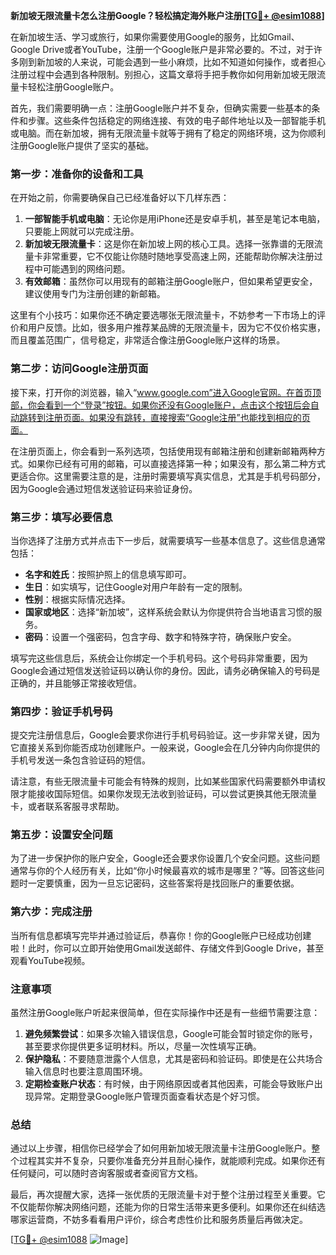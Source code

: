 **新加坡无限流量卡怎么注册Google？轻松搞定海外账户注册[[TG💪+ @esim1088](https://t.me/s/esim1088)]**

在新加坡生活、学习或旅行，如果你需要使用Google的服务，比如Gmail、Google Drive或者YouTube，注册一个Google账户是非常必要的。不过，对于许多刚到新加坡的人来说，可能会遇到一些小麻烦，比如不知道如何操作，或者担心注册过程中会遇到各种限制。别担心，这篇文章将手把手教你如何用新加坡无限流量卡轻松注册Google账户。

首先，我们需要明确一点：注册Google账户并不复杂，但确实需要一些基本的条件和步骤。这些条件包括稳定的网络连接、有效的电子邮件地址以及一部智能手机或电脑。而在新加坡，拥有无限流量卡就等于拥有了稳定的网络环境，这为你顺利注册Google账户提供了坚实的基础。

### **第一步：准备你的设备和工具**

在开始之前，你需要确保自己已经准备好以下几样东西：

1. **一部智能手机或电脑**：无论你是用iPhone还是安卓手机，甚至是笔记本电脑，只要能上网就可以完成注册。
2. **新加坡无限流量卡**：这是你在新加坡上网的核心工具。选择一张靠谱的无限流量卡非常重要，它不仅能让你随时随地享受高速上网，还能帮助你解决注册过程中可能遇到的网络问题。
3. **有效邮箱**：虽然你可以用现有的邮箱注册Google账户，但如果希望更安全，建议使用专门为注册创建的新邮箱。

这里有个小技巧：如果你还不确定要选哪张无限流量卡，不妨参考一下市场上的评价和用户反馈。比如，很多用户推荐某品牌的无限流量卡，因为它不仅价格实惠，而且覆盖范围广，信号稳定，非常适合像注册Google账户这样的场景。

### **第二步：访问Google注册页面**

接下来，打开你的浏览器，输入“www.google.com”进入Google官网。在首页顶部，你会看到一个“登录”按钮。如果你还没有Google账户，点击这个按钮后会自动跳转到注册页面。如果没有跳转，直接搜索“Google注册”也能找到相应的页面。

在注册页面上，你会看到一系列选项，包括使用现有邮箱注册和创建新邮箱两种方式。如果你已经有可用的邮箱，可以直接选择第一种；如果没有，那么第二种方式更适合你。这里需要注意的是，注册时需要填写真实信息，尤其是手机号码部分，因为Google会通过短信发送验证码来验证身份。

### **第三步：填写必要信息**

当你选择了注册方式并点击下一步后，就需要填写一些基本信息了。这些信息通常包括：

- **名字和姓氏**：按照护照上的信息填写即可。
- **生日**：如实填写，记住Google对用户年龄有一定的限制。
- **性别**：根据实际情况选择。
- **国家或地区**：选择“新加坡”，这样系统会默认为你提供符合当地语言习惯的服务。
- **密码**：设置一个强密码，包含字母、数字和特殊字符，确保账户安全。

填写完这些信息后，系统会让你绑定一个手机号码。这个号码非常重要，因为Google会通过短信发送验证码以确认你的身份。因此，请务必确保输入的号码是正确的，并且能够正常接收短信。

### **第四步：验证手机号码**

提交完注册信息后，Google会要求你进行手机号码验证。这一步非常关键，因为它直接关系到你能否成功创建账户。一般来说，Google会在几分钟内向你提供的手机号发送一条包含验证码的短信。

请注意，有些无限流量卡可能会有特殊的规则，比如某些国家代码需要额外申请权限才能接收国际短信。如果你发现无法收到验证码，可以尝试更换其他无限流量卡，或者联系客服寻求帮助。

### **第五步：设置安全问题**

为了进一步保护你的账户安全，Google还会要求你设置几个安全问题。这些问题通常与你的个人经历有关，比如“你小时候最喜欢的城市是哪里？”等。回答这些问题时一定要慎重，因为一旦忘记密码，这些答案将是找回账户的重要依据。

### **第六步：完成注册**

当所有信息都填写完毕并通过验证后，恭喜你！你的Google账户已经成功创建啦！此时，你可以立即开始使用Gmail发送邮件、存储文件到Google Drive，甚至观看YouTube视频。

### **注意事项**

虽然注册Google账户听起来很简单，但在实际操作中还是有一些细节需要注意：

1. **避免频繁尝试**：如果多次输入错误信息，Google可能会暂时锁定你的账号，甚至要求你提供更多证明材料。所以，尽量一次性填写正确。
2. **保护隐私**：不要随意泄露个人信息，尤其是密码和验证码。即使是在公共场合输入信息时也要注意周围环境。
3. **定期检查账户状态**：有时候，由于网络原因或者其他因素，可能会导致账户出现异常。定期登录Google账户管理页面查看状态是个好习惯。

### **总结**

通过以上步骤，相信你已经学会了如何用新加坡无限流量卡注册Google账户。整个过程其实并不复杂，只要你准备充分并且耐心操作，就能顺利完成。如果你还有任何疑问，可以随时咨询客服或者查阅官方文档。

最后，再次提醒大家，选择一张优质的无限流量卡对于整个注册过程至关重要。它不仅能帮你解决网络问题，还能为你的日常生活带来更多便利。如果你还在纠结选哪家运营商，不妨多看看用户评价，综合考虑性价比和服务质量后再做决定。

[[TG💪+ @esim1088](https://t.me/s/esim1088) ![Image](https://i.postimg.cc/4NQfJmqS/Snipaste-2025-05-13-00-14-12.png)]